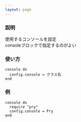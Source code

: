 ```yaml
---
layout: page
---
```

### 説明
使用するコンソールを設定  
consoleブロックで指定するのがよい

### 使い方
    console do
      config.console = クラス名
    end

### 例
    console do
      require "pry"
      config.console = Pry
    end